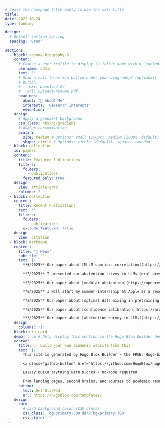 ```yaml
---
# Leave the homepage title empty to use the site title
title: ''
date: 2022-10-24
type: landing

design:
  # Default section spacing
  spacing: '6rem'

sections:
  - block: resume-biography-3
    content:
      # Choose a user profile to display (a folder name within `content/authors/`)
      username: admin
      text: ''
      # Show a call-to-action button under your biography? (optional)
      # button:
      #   text: Download CV
      #   url: uploads/resume.pdf
      headings:
        about: '👋 About Me'
        interests: 'Research Interests'
        education: ''
    design:
      # Apply a gradient background
      css_class: hbx-bg-gradient
      # Avatar customization
      avatar:
        size: medium # Options: small (150px), medium (200px, default), large (320px), xl (400px), xxl (500px)
        shape: circle # Options: circle (default), square, rounded
  - block: collection
    id: papers
    content:
      title: Featured Publications
      filters:
        folders:
          - publications
        featured_only: true
    design:
      view: article-grid
      columns: 2
  - block: collection
    content:
      title: Recent Publications
      text: ''
      filters:
        folders:
          - publications
        exclude_featured: false
    design:
      view: citation
  - block: markdown
    content:
      title: '📰 News'
      subtitle: ''
      text: |-
        **9/2025** Our paper about [MLLM spurious correlation](https://arxiv.org/abs/2506.18322) has been accepted by NeurIPS 2025!

        **7/2025** I presented our abstention survey in LLMs (oral presentation) and confidence calibration (poster) at ACL 2025!

        **7/2025** Our paper about [modular abstention](https://openreview.net/pdf?id=EQIBB1BA6Y) has been accepted by ICML 2025!

        **6/2025** I will start my summer internship at Apple as a research intern!

        **5/2025** Our paper about [optimal data mixing in pretraining](https://arxiv.org/pdf/2407.20177) has been accepted by COLM 2025!

        **5/2025** Our paper about [confidence calibration](https://arxiv.org/pdf/2506.00582) has been accepted by ACL 2025!

        **2/2025** Our paper about [abstention survey in LLMs](https://arxiv.org/pdf/2407.18418) has been accepted by TACL 2025!
    design:
      columns: '1'
  - block: cta-card
    demo: true # Only display this section in the Hugo Blox Builder demo site
    content:
      title: 👉 Build your own academic website like this
      text: |-
        This site is generated by Hugo Blox Builder - the FREE, Hugo-based open source website builder trusted by 250,000+ academics like you.

        <a class="github-button" href="https://github.com/HugoBlox/hugo-blox-builder" data-color-scheme="no-preference: light; light: light; dark: dark;" data-icon="octicon-star" data-size="large" data-show-count="true" aria-label="Star HugoBlox/hugo-blox-builder on GitHub">Star</a>

        Easily build anything with blocks - no-code required!

        From landing pages, second brains, and courses to academic resumés, conferences, and tech blogs.
      button:
        text: Get Started
        url: https://hugoblox.com/templates/
    design:
      card:
        # Card background color (CSS class)
        css_class: 'bg-primary-300 dark:bg-primary-700'
        css_style: ''
---
```

